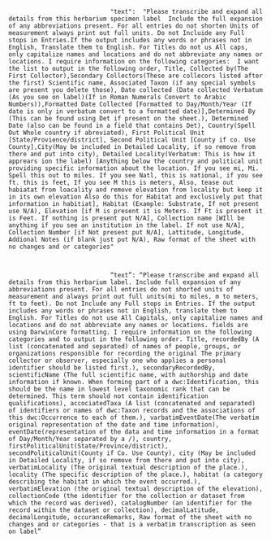                                 "text":  "Please transcribe and expand all details from this herbarium specimen label  Include the full expansion of any abbreviations present. For all entries do not shorten Units of measurement always print out full units. Do not Incluide any Full stops in Entries.If the output includes any words or phrases not in English, Translate them to English. For Titles do not us All caps, only capitalize names and locations and do not abbreviate any names or locations. I require information on the following categories:  I want the list to output in the following order, Title, Collected by(The First Collector),Secondary Collectors(These are collecors listed after the first) Scientific name, Associated Taxon (if any special symbols are present you delete those), Date collected (Date collected Verbatum (As you see on label)(If in Roman Numerals Convert to Arabic Numbers)),Formatted Date Collected [Formatted to Day/Month/Year (If date is only in verbatum convert to a formatted date)],Determined By (This can be found using Det if present on the sheet.), Determined Date (also can be found in a field that contains Det), Country(Spell Out Whole country if abreviated), First Political Unit [State/Provience/district], Second Political Unit [County if co. Use County],City(May be included in Detailed Locality, if so remove from there and put into city), Detailed Locality(Verbatum: This is how it apprears ion the label) [Anything below the country and political unit providing specific information about the location. If you see mi, Mi. Spell this out to miles. If you see Natl, this is national, if you see ft. this is feet, If you see M this is meters, Also, tease out habiatat from loacality and remove elevation from locality but keep it in its own elevation Also do this for Habitat and exclusively put that information in habitiat], Habitat (Example: Substrate, If not present use N/A), Elevation [if M is present it is Meters. If Ft is present it is Feet. If nothing is present put N/A], Collection name [WIll be anything if you see an institution in the label. If not use N/A], Collection Number [if Not present put N/A], Lattitude, Longitude, Addional Notes (if blank just put N/A), Raw format of the sheet with no changes and or categories"



                                “text”: “Please transcribe and expand all details from this herbarium label. Include full expansion of any abbreviations present. For all entries do not shorted units of measurement and always print out full units(mi to miles, m to meters, ft to feet). Do not Include any Full stops in Entries. If the output includes any words or phrases not in English, translate them to English. For Titles do not use All Capitals, only capitalize names and locations and do not abbreviate any names or locations. fields are using DarwinCore formatting. I require information on the following categories and to output in the following order. Title, recordedBy (A list (concatenated and separated) of names of people, groups, or organizations responsible for recording the original The primary collector or observer, especially one who applies a personal identifier should be listed first.), secondaryRecordedBy, scientificName (The full scientific name, with authorship and date information if known. When forming part of a dwc:Identification, this should be the name in lowest level taxonomic rank that can be determined. This term should not contain identification qualifications), accociatedTaxa (A list (concatenated and separated) of identifiers or names of dwc:Taxon records and the associations of this dwc:Occurrence to each of them.), varbatimEventDate(The verbatim original representation of the date and time information), eventDate(representation of the data and time information in a format of Day/Month/Year separated by a /), country, firstPoliticalUnit(State/Province/district), secondPoliticalUnit(County if Co. Use County), city (May be included in Detailed Locality, if so remove from there and put into city), verbatimLocality (The original textual description of the place.), locality (The specific description of the place.), habitat (a category describing the habitat in which the event occurred.), verbatimElevation (the original textual description of the elevation), collectionCode (the identifier for the collection or dataset from which the record was derived), catalogNumber (an identifier for the record within the dataset or collection), decimalLatitude, decimalLongitude, occuranceRemarks, Raw format of the sheet with no changes and or categories - that is a verbatim transcription as seen on label”

